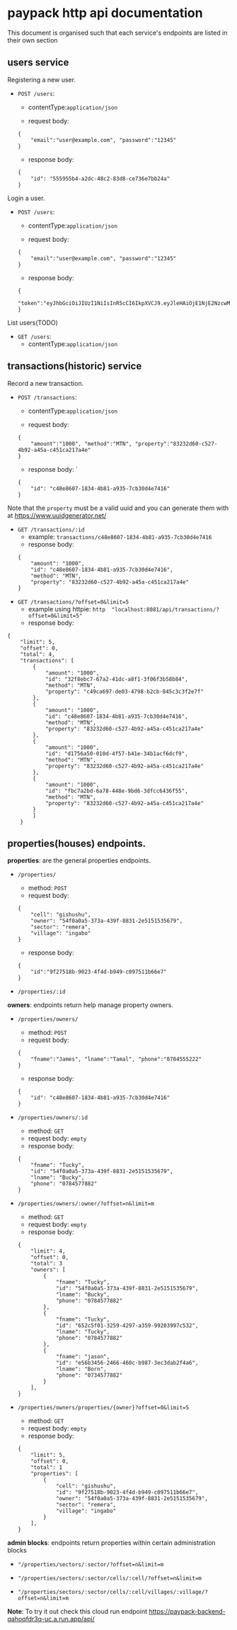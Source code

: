 # paypack http api documentation
This document is organised such that each service's endpoints are listed in their own section

## users service

Registering a new user.
* `POST /users`:
    - contentType:`application/json`
    
    - request body: 
    ```
    {
        "email":"user@example.com", "password":"12345"
    }
    ```
    - response body:
    ```
    {
        "id": "555955b4-a2dc-48c2-83d8-ce736e7bb24a"
    }
    ```

Login a user.
* `POST /users`:
    - contentType:`application/json`
    
    - request body: 
    ```
    {
        "email":"user@example.com", "password":"12345"
    }
    ```
    - response body:
    ```
    {
        "token":"eyJhbGciOiJIUzI1NiIsInR5cCI6IkpXVCJ9.eyJleHAiOjE1NjE2NzcwMjksImlhdCI6MTU2MTY0MTAyOSwiaXNzIjoicGF5cGFjayIsInN1YiI6ImphbWVzQGdtYWlsLmNvbSJ9.fkLjioB4hLugMTIc7FbO_sLBhvsdkasJq4wuoxWw198"
    }
    ```

List users(TODO)
* `GET /users`:
    - contentType:`application/json`

## transactions(historic) service

Record a new transaction.
* `POST /transactions`:
    - contentType:`application/json`

    - request body: 
    ```
    {
        "amount":"1000", "method":"MTN", "property":"83232d60-c527-4b92-a45a-c451ca217a4e"
    }
    ```
    - response body: `
    ```
    {
        "id": "c48e8607-1834-4b81-a935-7cb30d4e7416"
    }
    ```

Note that the `property` must be a valid uuid and you can generate them with at https://www.uuidgenerator.net/

* `GET /transactions/:id`
    - example: `transactions/c48e8607-1834-4b81-a935-7cb30d4e7416`
    - response body: 
    ```
    {
        "amount": "1000",
        "id": "c48e8607-1834-4b81-a935-7cb30d4e7416",
        "method": "MTN",
        "property": "83232d60-c527-4b92-a45a-c451ca217a4e"
    }
    ```
* `GET /transactions/?offset=0&limit=5`
    - example using httpie: `http  "localhost:8081/api/transactions/?offset=0&limit=5"`
    - response body:
``` 
{
    "limit": 5,
    "offset": 0,
    "total": 4,
    "transactions": [
        {
            "amount": "1000",
            "id": "32f8ebc7-67a2-41dc-a8f1-3f06f3b58b84",
            "method": "MTN",
            "property": "c49ca697-de03-4798-b2cb-845c3c3f2e7f"
        },
        {
            "amount": "1000",
            "id": "c48e8607-1834-4b81-a935-7cb30d4e7416",
            "method": "MTN",
            "property": "83232d60-c527-4b92-a45a-c451ca217a4e"
        },
        {
            "amount": "1000",
            "id": "d1756a50-010d-4f57-b41e-34b1acf6dcf9",
            "method": "MTN",
            "property": "83232d60-c527-4b92-a45a-c451ca217a4e"
        },
        {
            "amount": "1000",
            "id": "fbc7a2bd-6a78-448e-9bd6-3dfcc6436f55",
            "method": "MTN",
            "property": "83232d60-c527-4b92-a45a-c451ca217a4e"
        }
        ]
    }
```
## properties(houses) endpoints.
**properties**: are the general properties endpoints. 

* `/properties/`
    - method: `POST`
    - request body: 
    ```
    {
        "cell": "gishushu",
        "owner": "54f0a0a5-373a-439f-8831-2e5151535679",
        "sector": "remera",
        "village": "ingabo"
    }
    ```
    - response body:
    ```
    {
        "id":"9f27518b-9023-4f4d-b949-c097511b66e7"
    }
    ```

* `/properties/:id`

**owners**: endpoints return help manage property owners.

* `/properties/owners/`
    - method: `POST`
    - request body: 
    ```
    {
        "fname":"James", "lname":"Tamal", "phone":"0784555222"
    }
    ```
    - response body:
    ```
    {
        "id": "c48e8607-1834-4b81-a935-7cb30d4e7416"
    }
    ```

* `/properties/owners/:id`
    - method: `GET`
    - request body: `empty`
    - response body: 
    ```
    {
        "fname": "Tucky",
        "id": "54f0a0a5-373a-439f-8831-2e5151535679",
        "lname": "Bucky",
        "phone": "0784577882"
    }
    ```

* `/properties/owners/:owner/?offset=n&limit=m`
    - method: `GET`
    - request body: `empty`
    - response body:
    ```
    {
        "limit": 4,
        "offset": 0,
        "total": 3
        "owners": [
            {
                "fname": "Tucky",
                "id": "54f0a0a5-373a-439f-8831-2e5151535679",
                "lname": "Bucky",
                "phone": "0784577882"
            },
            {
                "fname": "Tucky",
                "id": "652c5f01-3259-4297-a359-99203997c532",
                "lname": "Tucky",
                "phone": "0784577882"
            },
            {
                "fname": "jason",
                "id": "e56b3456-2466-460c-b987-3ec3dab2f4a6",
                "lname": "Born",
                "phone": "0734577882"
            }
        ],
    }

    ```
* `/properties/owners/properties/{owner}?offset=0&limit=5`
    - method: `GET`
    - request body: `empty`
    - response body: 
    ```
    {
        "limit": 5,
        "offset": 0,
        "total": 1
        "properties": [
            {
                "cell": "gishushu",
                "id": "9f27518b-9023-4f4d-b949-c097511b66e7",
                "owner": "54f0a0a5-373a-439f-8831-2e5151535679",
                "sector": "remera",
                "village": "ingabo"
            }
        ],
    }

    ```

**admin blocks**: endpoints return properties within certain administration blocks

* `"/properties/sectors/:sector/?offset=n&limit=m`

* `"/properties/sectors/:sector/cells/:cell/?offset=n&limit=m`

* `"/properties/sectors/:sector/cells/:cell/villages/:village/?offset=n&limit=m`


**Note**: To try it out check this cloud run endpoint https://paypack-backend-qahoqfdr3q-uc.a.run.app/api/
